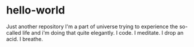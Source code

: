 # hello-world
Just another repository
I'm a part of universe trying to experience the so-called life and i'm doing that quite elegantly.
I code.
I meditate.
I drop an acid.
I breathe.
